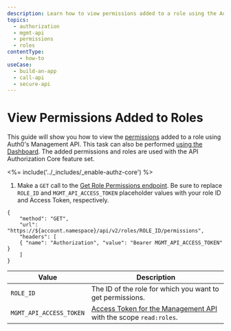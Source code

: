 ```yaml
---
description: Learn how to view permissions added to a role using the Auth0 Management API. For use with Auth0's API Authorization Core feature set.
topics:
  - authorization
  - mgmt-api
  - permissions
  - roles
contentType: 
    - how-to
useCase:
  - build-an-app
  - call-api
  - secure-api
---
```

# View Permissions Added to Roles

This guide will show you how to view the [permissions](/authorization/concepts/rbac) added to a role using Auth0's Management API. This task can also be performed [using the Dashboard](/authorization/guides/dashboard/view-role-permissions). The added permissions and roles are used with the API Authorization Core feature set.

<%= include('../_includes/_enable-authz-core') %>

1. Make a `GET` call to the [Get Role Permissions endpoint](/api/management/v2#!/roles/get_role_permissions). Be sure to replace `ROLE_ID` and `MGMT_API_ACCESS_TOKEN` placeholder values with your role ID and Access Token, respectively.

```har
{
	"method": "GET",
	"url": "https://${account.namespace}/api/v2/roles/ROLE_ID/permissions",
	"headers": [
   	{ "name": "Authorization", "value": "Bearer MGMT_API_ACCESS_TOKEN" }
	]
}
```

| **Value** | **Description** |
| - | - |
| `ROLE_ID` | Τhe ID of the role for which you want to get permissions. |
| `MGMT_API_ACCESS_TOKEN` | [Access Token for the Management API](/api/management/v2/tokens) with the scope `read:roles`. |